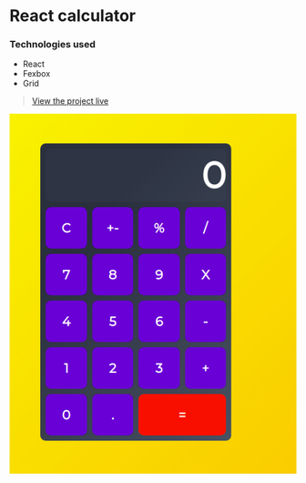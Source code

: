 # React calculator
### Technologies used 

- React
- Fexbox 
- Grid

> [View the project live](https://www.example.com)

![Screenshot](here.png) 



